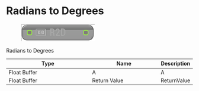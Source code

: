 # Radians to Degrees

<div align="left" data-full-width="false">

<figure><img src="Radians_to_Degrees.png" alt=""><figcaption></figcaption></figure>

</div>

Radians to Degrees

<table>
<thead><tr><th width="250">Type</th><th width="200">Name</th><th>Description</th></tr></thead>
<tbody>
<tr><td>Float Buffer</td><td>A</td><td>A</td></tr>
<tr><td>Float Buffer</td><td>Return Value</td><td>ReturnValue</td></tr>
</tbody>
</table>